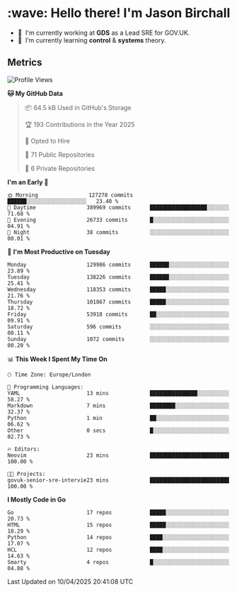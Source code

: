 <h1 align="left" id="jason-title">:wave: Hello there! I'm Jason Birchall</h1>

- :office: &nbsp;I'm currently working at **GDS** as a Lead SRE for GOV.UK.
- :seedling: &nbsp;I’m currently learning **control** & **systems** theory.

<h2>Metrics</h2>

<!--START_SECTION:waka-->
![Profile Views](http://img.shields.io/badge/Profile%20Views-0-blue)

**🐱 My GitHub Data** 

> 📦 64.5 kB Used in GitHub's Storage 
 > 
> 🏆 193 Contributions in the Year 2025
 > 
> 💼 Opted to Hire
 > 
> 📜 71 Public Repositories 
 > 
> 🔑 6 Private Repositories 
 > 
**I'm an Early 🐤** 

```text
🌞 Morning                127278 commits      ██████░░░░░░░░░░░░░░░░░░░   23.40 % 
🌆 Daytime                389969 commits      ██████████████████░░░░░░░   71.68 % 
🌃 Evening                26733 commits       █░░░░░░░░░░░░░░░░░░░░░░░░   04.91 % 
🌙 Night                  38 commits          ░░░░░░░░░░░░░░░░░░░░░░░░░   00.01 % 
```
📅 **I'm Most Productive on Tuesday** 

```text
Monday                   129986 commits      ██████░░░░░░░░░░░░░░░░░░░   23.89 % 
Tuesday                  138226 commits      ██████░░░░░░░░░░░░░░░░░░░   25.41 % 
Wednesday                118353 commits      █████░░░░░░░░░░░░░░░░░░░░   21.76 % 
Thursday                 101867 commits      █████░░░░░░░░░░░░░░░░░░░░   18.72 % 
Friday                   53918 commits       ██░░░░░░░░░░░░░░░░░░░░░░░   09.91 % 
Saturday                 596 commits         ░░░░░░░░░░░░░░░░░░░░░░░░░   00.11 % 
Sunday                   1072 commits        ░░░░░░░░░░░░░░░░░░░░░░░░░   00.20 % 
```


📊 **This Week I Spent My Time On** 

```text
🕑︎ Time Zone: Europe/London

💬 Programming Languages: 
YAML                     13 mins             ███████████████░░░░░░░░░░   58.27 % 
Markdown                 7 mins              ████████░░░░░░░░░░░░░░░░░   32.37 % 
Python                   1 min               ██░░░░░░░░░░░░░░░░░░░░░░░   06.62 % 
Other                    0 secs              █░░░░░░░░░░░░░░░░░░░░░░░░   02.73 % 

🔥 Editors: 
Neovim                   23 mins             █████████████████████████   100.00 % 

🐱‍💻 Projects: 
govuk-senior-sre-intervie23 mins             █████████████████████████   100.00 % 
```

**I Mostly Code in Go** 

```text
Go                       17 repos            █████░░░░░░░░░░░░░░░░░░░░   20.73 % 
HTML                     15 repos            █████░░░░░░░░░░░░░░░░░░░░   18.29 % 
Python                   14 repos            ████░░░░░░░░░░░░░░░░░░░░░   17.07 % 
HCL                      12 repos            ████░░░░░░░░░░░░░░░░░░░░░   14.63 % 
Smarty                   4 repos             █░░░░░░░░░░░░░░░░░░░░░░░░   04.88 % 
```




 Last Updated on 10/04/2025 20:41:08 UTC
<!--END_SECTION:waka-->

<!-- links -->

[issues page]: https://github.com/jasonBirchall/jasonBirchall/issues "jasonBirchall/issues"
